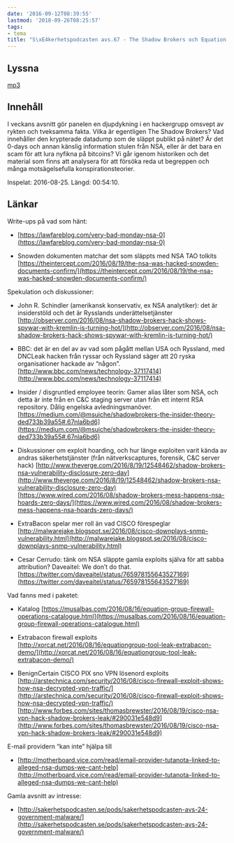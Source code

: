 ```yaml
---
date: '2016-09-12T08:39:55'
lastmod: '2018-09-26T08:25:57'
tags:
- tema
title: "S\xE4kerhetspodcasten avs.67 - The Shadow Brokers och Equation Group"
---
```

## Lyssna

[mp3](http://traffic.libsyn.com/sakerhetspodcasten/The_Shadow_Brokers_-_Equation_Group_-_NSA_TAO.mp3)

## Innehåll

I veckans avsnitt gör panelen en djupdykning i en hackergrupp omsvept av rykten och
tveksamma fakta. Vilka är egentligen The Shadow Brokers? Vad innehåller den krypterade
datadump som de släppt publikt på nätet? Är det 0-days och annan känslig information
stulen från NSA, eller är det bara en scam för att lura nyfikna på bitcoins? Vi går
igenom historiken och det material som finns att analysera för att försöka reda ut
begreppen och många motsägelsefulla konspirationsteorier.

Inspelat: 2016-08-25. Längd: 00:54:10.

## Länkar

Write-ups på vad som hänt:

* [https://lawfareblog.com/very-bad-monday-nsa-0](https://lawfareblog.com/very-bad-monday-nsa-0)

* Snowden dokumenten matchar det som släppts med NSA TAO tolkits [https://theintercept.com/2016/08/19/the-nsa-was-hacked-snowden-documents-confirm/](https://theintercept.com/2016/08/19/the-nsa-was-hacked-snowden-documents-confirm/)



Spekulation och diskussioner:

* John R. Schindler (amerikansk konservativ, ex NSA analytiker): det är insiderstöld
och det är Rysslands
underättelsetjänster [http://observer.com/2016/08/nsa-shadow-brokers-hack-shows-spywar-with-kremlin-is-turning-hot/](http://observer.com/2016/08/nsa-shadow-brokers-hack-shows-spywar-with-kremlin-is-turning-hot/)

* BBC: det är en del av av vad som pågått mellan USA och Ryssland, med DNCLeak hacken från ryssar och Ryssland säger att 20 ryska organisationer hackade av “någon”. [http://www.bbc.com/news/technology-37117414](http://www.bbc.com/news/technology-37117414)

* Insider / disgruntled employee teorin: Gamer alias låter som NSA, och detta är inte från en C&C staging server utan från ett internt RSA repository. Dålig engelska avledningsmanöver. [https://medium.com/@msuiche/shadowbrokers-the-insider-theory-ded733b39a55#.67nla6bd6](https://medium.com/@msuiche/shadowbrokers-the-insider-theory-ded733b39a55#.67nla6bd6)

* Diskussioner om exploit hoarding, och hur länge exploiten varit kända av andras säkerhetstjänster (från nätverkscaptures, forensik, C&C server hack) [http://www.theverge.com/2016/8/19/12548462/shadow-brokers-nsa-vulnerability-disclosure-zero-day](http://www.theverge.com/2016/8/19/12548462/shadow-brokers-nsa-vulnerability-disclosure-zero-day)  [https://www.wired.com/2016/08/shadow-brokers-mess-happens-nsa-hoards-zero-days/](https://www.wired.com/2016/08/shadow-brokers-mess-happens-nsa-hoards-zero-days/)

* ExtraBacon spelar mer roll än vad CISCO förespeglar [http://malwarejake.blogspot.se/2016/08/cisco-downplays-snmp-vulnerability.html](http://malwarejake.blogspot.se/2016/08/cisco-downplays-snmp-vulnerability.html)

* Cesar Cerrudo: tänk om NSA släppte gamla exploits själva för att sabba attribution? Daveaitel: We don’t do that. [https://twitter.com/daveaitel/status/765978155643527169](https://twitter.com/daveaitel/status/765978155643527169)



Vad fanns med i paketet:

* Katalog [https://musalbas.com/2016/08/16/equation-group-firewall-operations-catalogue.html](https://musalbas.com/2016/08/16/equation-group-firewall-operations-catalogue.html)

* Extrabacon firewall exploits [http://xorcat.net/2016/08/16/equationgroup-tool-leak-extrabacon-demo/](http://xorcat.net/2016/08/16/equationgroup-tool-leak-extrabacon-demo/)

* BenignCertain CISCO PIX sno VPN lösenord exploits [http://arstechnica.com/security/2016/08/cisco-firewall-exploit-shows-how-nsa-decrypted-vpn-traffic/](http://arstechnica.com/security/2016/08/cisco-firewall-exploit-shows-how-nsa-decrypted-vpn-traffic/)  [http://www.forbes.com/sites/thomasbrewster/2016/08/19/cisco-nsa-vpn-hack-shadow-brokers-leak/#290031e548d9](http://www.forbes.com/sites/thomasbrewster/2016/08/19/cisco-nsa-vpn-hack-shadow-brokers-leak/#290031e548d9)



E-mail providern “kan inte” hjälpa till

* [http://motherboard.vice.com/read/email-provider-tutanota-linked-to-alleged-nsa-dumps-we-cant-help](http://motherboard.vice.com/read/email-provider-tutanota-linked-to-alleged-nsa-dumps-we-cant-help)



Gamla avsnitt av intresse:

* [http://sakerhetspodcasten.se/pods/sakerhetspodcasten-avs-24-government-malware/](http://sakerhetspodcasten.se/pods/sakerhetspodcasten-avs-24-government-malware/)




